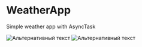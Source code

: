 # WeatherApp
Simple weather app with AsyncTask

![Альтернативный текст](http://www.picshare.ru/uploads/191029/IP0NKzAcs0.jpg)
![Альтернативный текст](http://www.picshare.ru/uploads/191029/3LYmKrcXMy.jpg)
